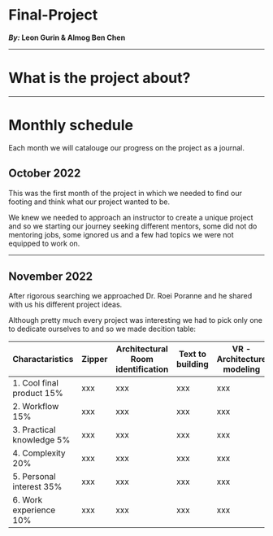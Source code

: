 # Final-Project
**_By:_ Leon Gurin & Almog Ben Chen**

___

# What is the project about?

___
# Monthly schedule
Each month we will catalouge our progress on the project as a journal.

## October 2022

This was the first month of the project in which we needed to find our footing and think what our project wanted to be.

We knew we needed to approach an instructor to create a unique project and so we starting our journey seeking different mentors, some did not do mentoring jobs, some ignored us and a few had topics we were not equipped to work on.

___

## November 2022

After rigorous searching we approached Dr. Roei Poranne and he shared with us his different project ideas.

Although pretty much every project was interesting we had to pick only one to dedicate ourselves to and so we made decition table:

| Charactaristics | Zipper | Architectural Room identification | Text to building | VR - Architecture modeling | VR - controlling robots | Redirected Walking | Geometric analysis 
 | -------- | -------- | -------- | -------- | -------- | -------- | -------- | -------- |
 | 1. Cool final product 15% | xxx | xxx | xxx | xxx | xxx | xxx | xxx | 
 | 2. Workflow 15% | xxx | xxx | xxx | xxx | xxx | xxx | xxx | 
 | 3. Practical knowledge 5% | xxx | xxx | xxx | xxx | xxx | xxx | xxx | 
 | 4. Complexity 20% | xxx | xxx | xxx | xxx | xxx | xxx | xxx | 
 | 5. Personal interest 35% | xxx | xxx | xxx | xxx | xxx | xxx | xxx | 
 | 6. Work experience 10% | xxx | xxx | xxx | xxx | xxx | xxx | xxx | 
